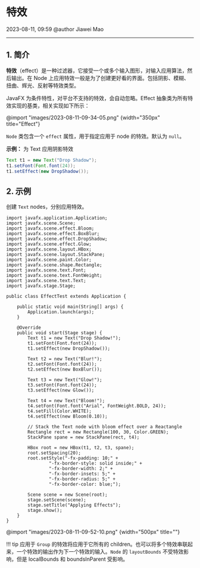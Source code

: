 # 特效

2023-08-11, 09:59
@author Jiawei Mao
****
## 1. 简介

**特效**（effect）是一种过滤器，它接受一个或多个输入图形，对输入应用算法，然后输出。在 Node 上应用特效一般是为了创建更好看的界面。包括阴影、模糊、扭曲、辉光、反射等特效类型。

JavaFX 为条件特性，对平台不支持的特效，会自动忽略。Effect 抽象类为所有特效实现的基类，相关实现如下所示：

@import "images/2023-08-11-09-34-05.png" {width="350px" title="Effect"}

`Node` 类包含一个 `effect` 属性，用于指定应用于 node 的特效。默认为 `null`。

**示例：** 为 Text 应用阴影特效

```java
Text t1 = new Text("Drop Shadow");
t1.setFont(Font.font(24));
t1.setEffect(new DropShadow());
```

## 2. 示例

创建 `Text` nodes，分别应用特效。

```java{.line-numbers}
import javafx.application.Application;
import javafx.scene.Scene;
import javafx.scene.effect.Bloom;
import javafx.scene.effect.BoxBlur;
import javafx.scene.effect.DropShadow;
import javafx.scene.effect.Glow;
import javafx.scene.layout.HBox;
import javafx.scene.layout.StackPane;
import javafx.scene.paint.Color;
import javafx.scene.shape.Rectangle;
import javafx.scene.text.Font;
import javafx.scene.text.FontWeight;
import javafx.scene.text.Text;
import javafx.stage.Stage;

public class EffectTest extends Application {

    public static void main(String[] args) {
        Application.launch(args);
    }

    @Override
    public void start(Stage stage) {
        Text t1 = new Text("Drop Shadow!");
        t1.setFont(Font.font(24));
        t1.setEffect(new DropShadow());

        Text t2 = new Text("Blur!");
        t2.setFont(Font.font(24));
        t2.setEffect(new BoxBlur());

        Text t3 = new Text("Glow!");
        t3.setFont(Font.font(24));
        t3.setEffect(new Glow());

        Text t4 = new Text("Bloom!");
        t4.setFont(Font.font("Arial", FontWeight.BOLD, 24));
        t4.setFill(Color.WHITE);
        t4.setEffect(new Bloom(0.10));

        // Stack the Text node with bloom effect over a Reactangle
        Rectangle rect = new Rectangle(100, 30, Color.GREEN);
        StackPane spane = new StackPane(rect, t4);

        HBox root = new HBox(t1, t2, t3, spane);
        root.setSpacing(20);
        root.setStyle("-fx-padding: 10;" +
                "-fx-border-style: solid inside;" +
                "-fx-border-width: 2;" +
                "-fx-border-insets: 5;" +
                "-fx-border-radius: 5;" +
                "-fx-border-color: blue;");

        Scene scene = new Scene(root);
        stage.setScene(scene);
        stage.setTitle("Applying Effects");
        stage.show();
    }
}
```

@import "images/2023-08-11-09-52-10.png" {width="500px" title=""}

!!! tip
    应用于 `Group` 的特效将应用于它所有的 children。也可以将多个特效串联起来，一个特效的输出作为下一个特效的输入。`Node` 的 `layoutBounds` 不受特效影响，但是 localBounds 和 boundsInParent 受影响。
